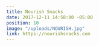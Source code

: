 ```yaml
---
title: Nourish Snacks
date: 2017-12-11 14:58:00 -05:00
position: 10
image: "/uploads/NOURISH.jpg"
link: https://nourishsnacks.com
---
```


